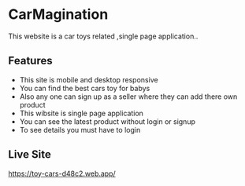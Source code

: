 
# CarMagination

This website is a car toys related ,single page application..



## Features

- This site is mobile and desktop responsive
- You can find the best cars toy for babys
- Also any one can sign up as a seller where they can add there own product 
- This wibsite is single page application
- You can see the latest product without login or signup
- To see details you must have to login



## Live  Site
https://toy-cars-d48c2.web.app/